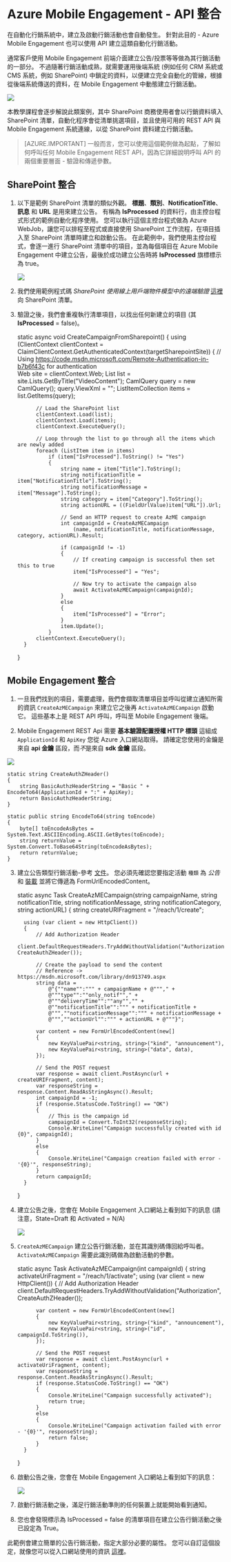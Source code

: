 <properties 
    pageTitle="Azure Mobile Engagement - 後端整合" 
    description="連接 Azure Mobile Engagement 與 SharePoint 後端以從 SharePoint 建立行銷活動" 
    services="mobile-engagement" 
    documentationCenter="mobile" 
    authors="piyushjo" 
    manager="dwrede" 
    editor=""/>

<tags 
    ms.service="mobile-engagement" 
    ms.workload="mobile" 
    ms.tgt_pltfrm="mobile-multiple" 
    ms.devlang="dotnet" 
    ms.topic="article" 
    ms.date="05/12/2015" 
    ms.author="piyushjo" />


# Azure Mobile Engagement - API 整合

在自動化行銷系統中，建立及啟動行銷活動也會自動發生。 針對此目的 - Azure Mobile Engagement 也可以使用 API 建立這類自動化行銷活動。

通常客戶使用 Mobile Engagement 前端介面建立公告/投票等等做為其行銷活動的一部分。 不過隨著行銷活動成熟，就需要運用後端系統 (例如任何 CRM 系統或 CMS 系統，例如 SharePoint) 中鎖定的資料，以便建立完全自動化的管線，根據從後端系統傳送的資料，在 Mobile Engagement 中動態建立行銷活動。

![][5]

本教學課程會逐步解說此類案例，其中 SharePoint 商務使用者會以行銷資料填入 SharePoint 清單，自動化程序會從清單挑選項目，並且使用可用的 REST API 與 Mobile Engagement 系統連線，以從 SharePoint 資料建立行銷活動。
> [AZURE.IMPORTANT] 一般而言，您可以使用這個範例做為起點，了解如何呼叫任何 Mobile Engagement REST API，因為它詳細說明呼叫 API 的兩個重要層面 - 驗證和傳遞參數。 

## SharePoint 整合

1. 以下是範例 SharePoint 清單的類似外觀。 **標題**、**類別**、**NotificationTitle**、**訊息** 和 **URL** 是用來建立公告。 有稱為 **IsProcessed** 的資料行，由主控台程式形式的範例自動化程序使用。 您可以執行這個主控台程式做為 Azure WebJob，讓您可以排程至程式或直接使用 SharePoint 工作流程，在項目插入至 SharePoint 清單時建立和啟動公告。 在此範例中，我們使用主控台程式，會逐一進行 SharePoint 清單中的項目，並為每個項目在 Azure Mobile Engagement 中建立公告，最後於成功建立公告時將 **IsProcessed** 旗標標示為 true。

    ![][1]

2. 我們使用範例程式碼 *SharePoint 使用線上用戶端物件模型中的遠端驗證* [這裡](https://code.msdn.microsoft.com/Remote-Authentication-in-b7b6f43c) 向 SharePoint 清單。

3. 驗證之後，我們會重複執行清單項目，以找出任何新建立的項目 (其 **IsProcessed** = false)。

     static async void CreateCampaignFromSharepoint()
     {
         using (ClientContext clientContext = ClaimClientContext.GetAuthenticatedContext(targetSharepointSite))
         {
             // Using https://code.msdn.microsoft.com/Remote-Authentication-in-b7b6f43c for authentication     
             Web site = clientContext.Web;
             List list = site.Lists.GetByTitle("VideoContent");
             CamlQuery query = new CamlQuery();
             query.ViewXml = "<View/>";
             ListItemCollection items = list.GetItems(query);
    
             // Load the SharePoint list
             clientContext.Load(list);
             clientContext.Load(items);
             clientContext.ExecuteQuery();
    
             // Loop through the list to go through all the items which are newly added
             foreach (ListItem item in items)
                 if (item["IsProcessed"].ToString() != "Yes")
                 {
                     string name = item["Title"].ToString();
                     string notificationTitle = item["NotificationTitle"].ToString();
                     string notificationMessage = item["Message"].ToString();
                     string category = item["Category"].ToString();
                     string actionURL = ((FieldUrlValue)item["URL"]).Url;
    
                     // Send an HTTP request to create AzME campaign
                     int campaignId = CreateAzMECampaign
                         (name, notificationTitle, notificationMessage, category, actionURL).Result;
    
                     if (campaignId != -1)
                     {
                         // If creating campaign is successful then set this to true
                         item["IsProcessed"] = "Yes";
    
                         // Now try to activate the campaign also
                         await ActivateAzMECampaign(campaignId);
                     }
                     else
                     {
                         item["IsProcessed"] = "Error";
                     }
                     item.Update();
                 }
             clientContext.ExecuteQuery();
         }
     }


## Mobile Engagement 整合

1.  一旦我們找到的項目，需要處理，我們會擷取清單項目並呼叫從建立通知所需的資訊 `CreateAzMECampaign` 來建立它之後再 `ActivateAzMECampaign` 啟動它。 這些基本上是 REST API 呼叫，呼叫至 Mobile Engagement 後端。

2.  Mobile Engagement REST Api 需要 **基本驗證配置授權 HTTP 標頭** 這組成 `ApplicationId` 和 `ApiKey` 您從 Azure 入口網站取得。 請確定您使用的金鑰是來自 **api 金鑰** 區段，而*不*是來自 **sdk 金鑰** 區段。

![][2]

    static string CreateAuthZHeader()
    {
        string BasicAuthzHeaderString = "Basic " + EncodeTo64(ApplicationId + ":" + ApiKey);
        return BasicAuthzHeaderString;
    }
    
    static public string EncodeTo64(string toEncode)
    {
        byte[] toEncodeAsBytes = System.Text.ASCIIEncoding.ASCII.GetBytes(toEncode);
        string returnValue = System.Convert.ToBase64String(toEncodeAsBytes);
        return returnValue;
    }  

3. 建立公告類型行銷活動-參考 [文件](https://msdn.microsoft.com/library/dn913754.aspx)。 您必須先確認您要指定活動 `種類` 為 *公告* 和 [裝載](https://msdn.microsoft.com/library/dn913749.aspx) 並將它傳遞為 FormUrlEncodedContent。

     static async Task<int> CreateAzMECampaign(string campaignName, string notificationTitle, 
         string notificationMessage, string notificationCategory, string actionURL)
     {
         string createURIFragment = "/reach/1/create";
    
         using (var client = new HttpClient())
         {
             // Add Authorization Header
             client.DefaultRequestHeaders.TryAddWithoutValidation("Authorization", CreateAuthZHeader());
    
             // Create the payload to send the content
             // Reference -> https://msdn.microsoft.com/library/dn913749.aspx
             string data =
                 @"{""name"":""" + campaignName + @"""," + 
                 @"""type"":""only_notif""," + 
                 @"""deliveryTime"":""any"","" + 
                 @""notificationTitle"":""" + notificationTitle + 
                 @""",""notificationMessage"":""" + notificationMessage + 
                 @""",""actionUrl"":""" + actionURL + @"""}";
    
             var content = new FormUrlEncodedContent(new[] 
             {
                 new KeyValuePair<string, string>("kind", "announcement"),
                 new KeyValuePair<string, string>("data", data),
             });
    
             // Send the POST request
             var response = await client.PostAsync(url + createURIFragment, content);
             var responseString = response.Content.ReadAsStringAsync().Result;
             int campaignId = -1;
             if (response.StatusCode.ToString() == "OK")
             {
                 // This is the campaign id
                 campaignId = Convert.ToInt32(responseString);
                 Console.WriteLine("Campaign successfully created with id {0}", campaignId);
             }
             else
             {
                 Console.WriteLine("Campaign creation failed with error - '{0}'", responseString);
             }
             return campaignId;
         }
     }

4. 建立公告之後，您會在 Mobile Engagement 入口網站上看到如下的訊息 (請注意，State=Draft 和 Activated = N/A)

    ![][3]

5. `CreateAzMECampaign` 建立公告行銷活動，並在其識別碼傳回給呼叫者。 `ActivateAzMECampaign` 需要此識別碼做為啟動活動的參數。

     static async Task<bool> ActivateAzMECampaign(int campaignId)
     {
         string activateUriFragment = "/reach/1/activate";
         using (var client = new HttpClient())
         {
             // Add Authorization Header
             client.DefaultRequestHeaders.TryAddWithoutValidation("Authorization", CreateAuthZHeader());
    
             var content = new FormUrlEncodedContent(new[] 
             {
                 new KeyValuePair<string, string>("kind", "announcement"),
                 new KeyValuePair<string, string>("id", campaignId.ToString()),
             });
    
             // Send the POST request
             var response = await client.PostAsync(url + activateUriFragment, content);
             var responseString = response.Content.ReadAsStringAsync().Result;
             if (response.StatusCode.ToString() == "OK")
             {
                 Console.WriteLine("Campaign successfully activated");
                 return true;
             }
             else
             {
                 Console.WriteLine("Campaign activation failed with error - '{0}'", responseString);
                 return false;
             }
         }
     }

6. 啟動公告之後，您會在 Mobile Engagement 入口網站上看到如下的訊息：

    ![][4]

7. 啟動行銷活動之後，滿足行銷活動準則的任何裝置上就能開始看到通知。

8. 您也會發現標示為 IsProcessed = false 的清單項目在建立公告行銷活動之後已設定為 True。

此範例會建立簡單的公告行銷活動，指定大部分必要的屬性。 您可以自訂這個設定，就像您可以從入口網站使用的資訊 [這裡](https://msdn.microsoft.com/library/dn913749.aspx)。



[1]: ./media/mobile-engagement-sample-backend-integration-sharepoint/sharepointlist.png 
[2]: ./media/mobile-engagement-sample-backend-integration-sharepoint/properties.png 
[3]: ./media/mobile-engagement-sample-backend-integration-sharepoint/new-announcement.png 
[4]: ./media/mobile-engagement-sample-backend-integration-sharepoint/activate-announcement.png 
[5]: ./media/mobile-engagement-sample-backend-integration-sharepoint/diagram.png 

